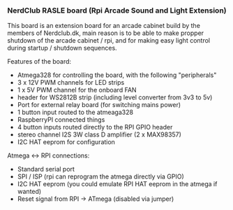 ### NerdClub RASLE board (Rpi Arcade Sound and Light Extension)

This board is an extension board for an arcade cabinet build by the members of Nerdclub.dk, main reason is to be able to make propper shutdown of the arcade cabinet / rpi, and for making easy light control during startup / shutdown sequences.

Features of the board:
* Atmega328 for controlling the board, with the following "peripherals"
 * 3 x 12V PWM channels for LED strips
 * 1 x 5V PWM channel for the onboard FAN
 * header for WS2812B strip (including level converter from 3v3 to 5v)
 * Port for external relay board (for switching mains power)
 * 1 button input routed to the atmeaga328
* RaspberryPI connected things
 * 4 button inputs routed directly to the RPI GPIO header
 * stereo channel I2S 3W class D amplifier (2 x MAX98357)
 * I2C HAT eeprom for configuration

Atmega <-> RPI connections:
* Standard serial port
* SPI / ISP (rpi can reprogram the atmega directly via GPIO)
* I2C HAT eeprom (you could emulate RPI HAT eeprom in the atmega if wanted)
* Reset signal from RPI -> ATmega (disabled via jumper)

